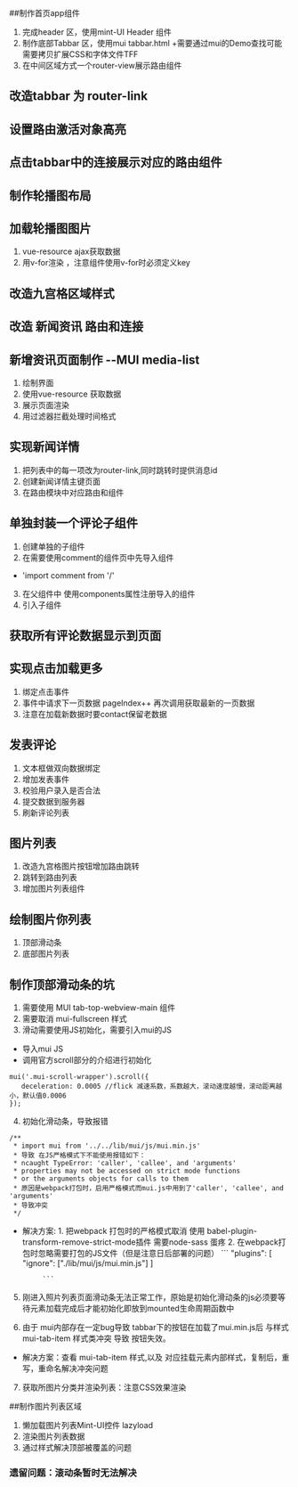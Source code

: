 ##制作首页app组件
1. 完成header 区，使用mint-UI Header 组件
2. 制作底部Tabbar 区，使用mui tabbar.html
    +需要通过mui的Demo查找可能需要拷贝扩展CSS和字体文件TFF
3. 在中间区域方式一个router-view展示路由组件 


## 改造tabbar 为 router-link

## 设置路由激活对象高亮

## 点击tabbar中的连接展示对应的路由组件

## 制作轮播图布局

## 加载轮播图图片
1. vue-resource ajax获取数据
2. 用v-for渲染 ，注意组件使用v-for时必须定义key

## 改造九宫格区域样式

## 改造 新闻资讯 路由和连接

## 新增资讯页面制作 --MUI media-list
1. 绘制界面
2. 使用vue-resource 获取数据
3. 展示页面渲染
4. 用过滤器拦截处理时间格式

## 实现新闻详情
1. 把列表中的每一项改为router-link,同时跳转时提供消息id
2. 创建新闻详情主键页面
3. 在路由模块中对应路由和组件

## 单独封装一个评论子组件
1. 创建单独的子组件
2. 在需要使用comment的组件页中先导入组件
 + 'import comment from '/'
3. 在父组件中 使用components属性注册导入的组件
4. 引入子组件

## 获取所有评论数据显示到页面

## 实现点击加载更多
1. 绑定点击事件
2. 事件中请求下一页数据 pageIndex++ 再次调用获取最新的一页数据
3. 注意在加载新数据时要contact保留老数据

## 发表评论
1. 文本框做双向数据绑定
2. 增加发表事件
3. 校验用户录入是否合法
4. 提交数据到服务器
5. 刷新评论列表

## 图片列表
1. 改造九宫格图片按钮增加路由跳转
2. 跳转到路由列表
3. 增加图片列表组件

## 绘制图片你列表
1. 顶部滑动条
2. 底部图片列表

## 制作顶部滑动条的坑
1. 需要使用 MUI tab-top-webview-main 组件
2. 需要取消 mui-fullscreen 样式
3. 滑动需要使用JS初始化，需要引入mui的JS
 + 导入mui JS
 + 调用官方scroll部分的介绍进行初始化
 ```
 mui('.mui-scroll-wrapper').scroll({
	deceleration: 0.0005 //flick 减速系数，系数越大，滚动速度越慢，滚动距离越小，默认值0.0006
});
 ```
4. 初始化滑动条，导致报错
```
/**
 * import mui from '../../lib/mui/js/mui.min.js' 
 * 导致 在JS严格模式下不能使用报错如下：
 * ncaught TypeError: 'caller', 'callee', and 'arguments' 
 * properties may not be accessed on strict mode functions 
 * or the arguments objects for calls to them
 * 原因是webpack打包时，启用严格模式而mui.js中用到了'caller', 'callee', and 'arguments' 
 * 导致冲突
 */
```
 + 解决方案: 1. 把webpack 打包时的严格模式取消
             使用 babel-plugin-transform-remove-strict-mode插件 需要node-sass 蛋疼
            2. 在webpack打包时忽略需要打包的JS文件（但是注意日后部署的问题）
            ```
            "plugins": [
                "ignore": ["./lib/mui/js/mui.min.js"]
            ]

            ```
5. 刚进入照片列表页面滑动条无法正常工作，原始是初始化滑动条的js必须要等待元素加载完成后才能初始化即放到mounted生命周期函数中

6. 由于 mui内部存在一定bug导致 tabbar下的按钮在加载了mui.min.js后 与样式mui-tab-item 样式类冲突 导致 按钮失效。
+ 解决方案：查看 mui-tab-item 样式,以及 对应挂载元素内部样式，复制后，重写，重命名解决冲突问题

7. 获取所图片分类并渲染列表：注意CSS效果渲染

##制作图片列表区域
1. 懒加载图片列表Mint-UI控件 lazyload
2. 渲染图片列表数据
3. 通过样式解决顶部被覆盖的问题
### 遗留问题：滚动条暂时无法解决